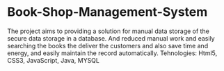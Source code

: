 # Book-Shop-Management-System
The project aims to providing a solution for manual data storage of the secure data storage in a database. And reduced manual work and easily searching the books the deliver the customers and also save time and energy, and easily maintain the record automatically.
 Tehnologies: Html5, CSS3, JavaScript, Java, MYSQL
